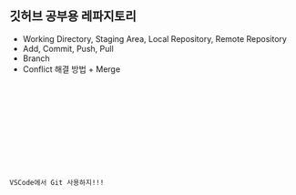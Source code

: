 ## 깃허브 공부용 레파지토리

- Working Directory, Staging Area, Local Repository, Remote Repository
- Add, Commit, Push, Pull
- Branch
- Conflict 해결 방법 + Merge 

<code>
    <!DOCTYPE html>
    <html lang="en">
    <head>
        <meta charset="UTF-8">
        <meta http-equiv="X-UA-Compatible" content="IE=edge">
        <meta name="viewport" content="width=device-width, initial-scale=1.0">
        <title>이건 새로운 기능!!</title>
    </head>
    <body>
        <p>VSCode에서 Git 사용하지!!!</p>  
    </body>
    </html>
</code>